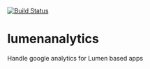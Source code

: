 [![Build Status](https://travis-ci.org/r115/lumenanalytics.svg?branch=master)](https://travis-ci.org/r115/lumenanalytics)

# lumenanalytics
Handle google analytics for Lumen based apps

